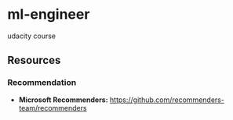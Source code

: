 # ml-engineer
udacity course

## Resources
### Recommendation 
* **Microsoft Recommenders:** https://github.com/recommenders-team/recommenders

